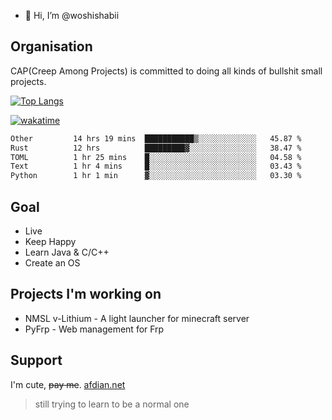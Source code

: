 - 👋 Hi, I’m @woshishabii

## Organisation

CAP(Creep Among Projects) is committed to doing all kinds of bullshit small projects.

[![Top Langs](https://github-readme-stats.vercel.app/api/top-langs/?username=woshishabii&layout=compact)](https://github.com/anuraghazra/github-readme-stats)

[![wakatime](https://wakatime.com/badge/user/34d02784-acc1-4a16-82d7-33fdb53c4ed6.svg)](https://wakatime.com/@34d02784-acc1-4a16-82d7-33fdb53c4ed6)


<!--START_SECTION:waka-->

```txt
Other         14 hrs 19 mins  ███████████▒░░░░░░░░░░░░░   45.87 %
Rust          12 hrs          █████████▓░░░░░░░░░░░░░░░   38.47 %
TOML          1 hr 25 mins    █░░░░░░░░░░░░░░░░░░░░░░░░   04.58 %
Text          1 hr 4 mins     █░░░░░░░░░░░░░░░░░░░░░░░░   03.43 %
Python        1 hr 1 min      ▓░░░░░░░░░░░░░░░░░░░░░░░░   03.30 %
```

<!--END_SECTION:waka-->

## Goal
- Live
- Keep Happy
- Learn Java & C/C++
- Create an OS

## Projects I'm working on

- NMSL v-Lithium - A light launcher for minecraft server
- PyFrp - Web management for Frp


## Support
I'm cute, ~~pay me~~.
[afdian.net](https://afdian.net/a/woshishabi)

> still trying to learn to be a normal one

<!---
woshishabii/woshishabii is a ✨ special ✨ repository because its `README.md` (this file) appears on your GitHub profile.
You can click the Preview link to take a look at your changes.
--->
